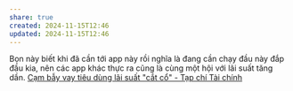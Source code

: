 ```yaml
---
share: true
created: 2024-11-15T12:46
updated: 2024-11-15T12:46
---
```

Bọn này biết khi đã cần tới app này rồi nghĩa là đang cần chạy đầu này đắp đầu kia, nên các app khác thực ra cũng là cùng một hội với lãi suất tăng dần. 
[Cạm bẫy vay tiêu dùng lãi suất "cắt cổ" - Tạp chí Tài chính](https://tapchitaichinh.vn/cam-bay-vay-tieu-dung-lai-suat-cat-co.html)